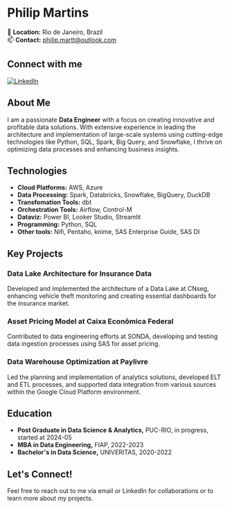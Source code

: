 # Philip Martins

📍 **Location:** Rio de Janeiro, Brazil  
📫 **Contact:** [philip.martt@outlook.com](mailto:philip.martt@outlook.com)

## Connect with me
[![LinkedIn](https://img.shields.io/badge/LinkedIn-Philip%20Martins-blue?style=flat-square&logo=linkedin)](https://www.linkedin.com/in/philip-martins)

## About Me
I am a passionate **Data Engineer** with a focus on creating innovative and profitable data solutions. With extensive experience in leading the architecture and implementation of large-scale systems using cutting-edge technologies like Python, SQL, Spark, Big Query, and Snowflake, I thrive on optimizing data processes and enhancing business insights.

## Technologies
- **Cloud Platforms:** AWS, Azure
- **Data Processing:** Spark, Databricks, Snowflake, BigQuery, DuckDB
- **Transfomation Tools:** dbt
- **Orchestration Tools:** Airflow, Control-M
- **Dataviz:** Power BI, Looker Studio, Streamlit
- **Programming:** Python, SQL
- **Other tools:** Nifi, Pentaho, knime, SAS Enterprise Guide, SAS DI

## Key Projects
### Data Lake Architecture for Insurance Data
Developed and implemented the architecture of a Data Lake at CNseg, enhancing vehicle theft monitoring and creating essential dashboards for the insurance market.

### Asset Pricing Model at Caixa Econômica Federal
Contributed to data engineering efforts at SONDA, developing and testing data ingestion processes using SAS for asset pricing.

### Data Warehouse Optimization at Paylivre
Led the planning and implementation of analytics solutions, developed ELT and ETL processes, and supported data integration from various sources within the Google Cloud Platform environment.

## Education
- **Post Graduate in Data Science & Analytics,** PUC-RIO, in progress, started at 2024-05
- **MBA in Data Engineering,** FIAP, 2022-2023
- **Bachelor's in Data Science,** UNIVERITAS, 2020-2022

## Let's Connect!
Feel free to reach out to me via email or LinkedIn for collaborations or to learn more about my projects.
